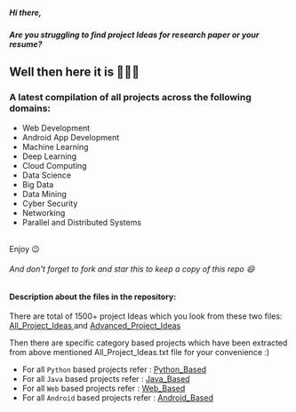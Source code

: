 ##### Hi there,<br>
##### Are you struggling to find project Ideas for research paper or your resume? <br>

## Well then here it is 🎉🎉🎉<br>
### A latest compilation of all projects across the following domains: 
- Web Development 
- Android App Development
- Machine Learning
- Deep Learning
- Cloud Computing
- Data Science
- Big Data
- Data Mining 
- Cyber Security
- Networking
- Parallel and Distributed Systems
<br>
Enjoy 😉  

###### And don't forget to fork and star this to keep a copy of this repo 😄

#### Description about the files in the repository:

There are total of 1500+ project Ideas which you look from these two files: <a href="https://github.com/jaichaudhry323/Over_1500_Awesome_Project_Ideas/blob/main/All_Project_Ideas.md">All_Project_Ideas </a> and 
<a href="https://github.com/jaichaudhry323/Over_1500_Awesome_Project_Ideas/blob/main/Advanced_Project_Ideas.md">Advanced_Project_Ideas </a>

Then there are specific category based projects which have been extracted from above mentioned All_Project_Ideas.txt file for your convenience :)

- For all `Python` based projects refer  : <a href= "https://github.com/jaichaudhry323/Over_1500_Awesome_Project_Ideas/blob/main/Python_Based.md">Python_Based </a>
- For all  `Java` based projects refer   : <a href= "https://github.com/jaichaudhry323/Over_1500_Awesome_Project_Ideas/blob/main/Java_Based.md">Java_Based </a>
- For all `Web` based projects refer     : <a href= "https://github.com/jaichaudhry323/Over_1500_Awesome_Project_Ideas/blob/main/Web_Based.md">Web_Based </a>
- For all `Android` based projects refer : <a href= "https://github.com/jaichaudhry323/Over_1500_Awesome_Project_Ideas/blob/main/Android_Based.md">Android_Based </a>

 

